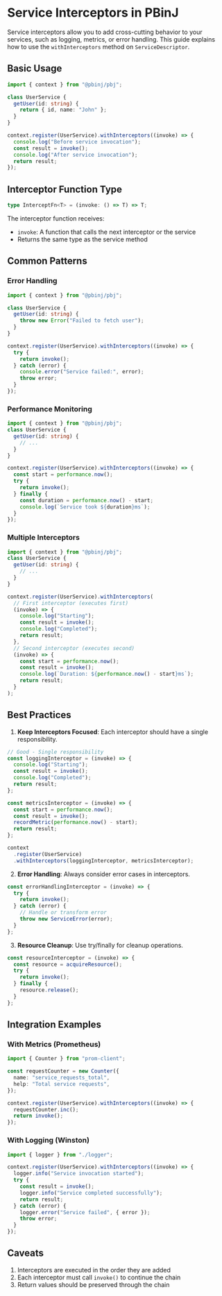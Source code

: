 # Service Interceptors in PBinJ

Service interceptors allow you to add cross-cutting behavior to your services, such as logging, metrics, or error handling. This guide explains how to use the `withInterceptors` method on `ServiceDescriptor`.

## Basic Usage

```typescript
import { context } from "@pbinj/pbj";

class UserService {
  getUser(id: string) {
    return { id, name: "John" };
  }
}

context.register(UserService).withInterceptors((invoke) => {
  console.log("Before service invocation");
  const result = invoke();
  console.log("After service invocation");
  return result;
});
```

## Interceptor Function Type

```ts
type InterceptFn<T> = (invoke: () => T) => T;
```

The interceptor function receives:

- `invoke`: A function that calls the next interceptor or the service
- Returns the same type as the service method

## Common Patterns

### Error Handling

```typescript
import { context } from "@pbinj/pbj";

class UserService {
  getUser(id: string) {
    throw new Error("Failed to fetch user");
  }
}

context.register(UserService).withInterceptors((invoke) => {
  try {
    return invoke();
  } catch (error) {
    console.error("Service failed:", error);
    throw error;
  }
});
```

### Performance Monitoring

```typescript
import { context } from "@pbinj/pbj";
class UserService {
  getUser(id: string) {
    // ...
  }
}

context.register(UserService).withInterceptors((invoke) => {
  const start = performance.now();
  try {
    return invoke();
  } finally {
    const duration = performance.now() - start;
    console.log(`Service took ${duration}ms`);
  }
});
```

### Multiple Interceptors

```typescript
import { context } from "@pbinj/pbj";
class UserService {
  getUser(id: string) {
    // ...
  }
}

context.register(UserService).withInterceptors(
  // First interceptor (executes first)
  (invoke) => {
    console.log("Starting");
    const result = invoke();
    console.log("Completed");
    return result;
  },
  // Second interceptor (executes second)
  (invoke) => {
    const start = performance.now();
    const result = invoke();
    console.log(`Duration: ${performance.now() - start}ms`);
    return result;
  }
);
```

## Best Practices

1. **Keep Interceptors Focused**: Each interceptor should have a single responsibility.

```ts
// Good - Single responsibility
const loggingInterceptor = (invoke) => {
  console.log("Starting");
  const result = invoke();
  console.log("Completed");
  return result;
};

const metricsInterceptor = (invoke) => {
  const start = performance.now();
  const result = invoke();
  recordMetric(performance.now() - start);
  return result;
};

context
  .register(UserService)
  .withInterceptors(loggingInterceptor, metricsInterceptor);
```

2. **Error Handling**: Always consider error cases in interceptors.

```ts
const errorHandlingInterceptor = (invoke) => {
  try {
    return invoke();
  } catch (error) {
    // Handle or transform error
    throw new ServiceError(error);
  }
};
```

3. **Resource Cleanup**: Use try/finally for cleanup operations.

```ts
const resourceInterceptor = (invoke) => {
  const resource = acquireResource();
  try {
    return invoke();
  } finally {
    resource.release();
  }
};
```

## Integration Examples

### With Metrics (Prometheus)

```ts
import { Counter } from "prom-client";

const requestCounter = new Counter({
  name: "service_requests_total",
  help: "Total service requests",
});

context.register(UserService).withInterceptors((invoke) => {
  requestCounter.inc();
  return invoke();
});
```

### With Logging (Winston)

```ts
import { logger } from "./logger";

context.register(UserService).withInterceptors((invoke) => {
  logger.info("Service invocation started");
  try {
    const result = invoke();
    logger.info("Service completed successfully");
    return result;
  } catch (error) {
    logger.error("Service failed", { error });
    throw error;
  }
});
```

## Caveats

1. Interceptors are executed in the order they are added
2. Each interceptor must call `invoke()` to continue the chain
3. Return values should be preserved through the chain
